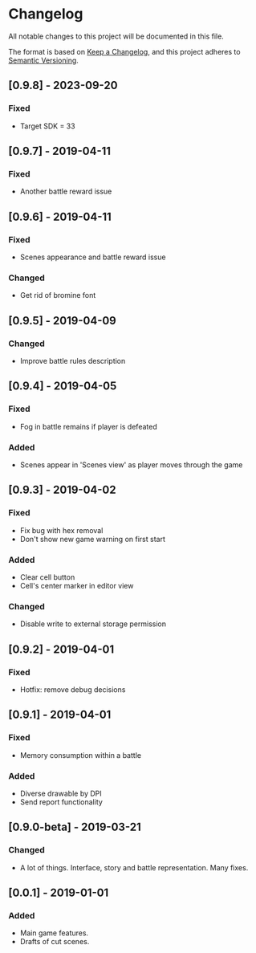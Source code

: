 # Changelog
All notable changes to this project will be documented in this file.

The format is based on [Keep a Changelog](https://keepachangelog.com/en/1.0.0/),
and this project adheres to [Semantic Versioning](https://semver.org/spec/v2.0.0.html).

## [0.9.8] - 2023-09-20
### Fixed
- Target SDK = 33

## [0.9.7] - 2019-04-11
### Fixed
- Another battle reward issue

## [0.9.6] - 2019-04-11
### Fixed
- Scenes appearance and battle reward issue

### Changed
- Get rid of bromine font

## [0.9.5] - 2019-04-09
### Changed
- Improve battle rules description

## [0.9.4] - 2019-04-05
### Fixed
- Fog in battle remains if player is defeated

### Added
- Scenes appear in 'Scenes view' as player moves through the game

## [0.9.3] - 2019-04-02
### Fixed
- Fix bug with hex removal
- Don't show new game warning on first start

### Added
- Clear cell button
- Cell's center marker in editor view

### Changed
- Disable write to external storage permission

## [0.9.2] - 2019-04-01
### Fixed
- Hotfix: remove debug decisions

## [0.9.1] - 2019-04-01
### Fixed
- Memory consumption within a battle

### Added
- Diverse drawable by DPI
- Send report functionality

## [0.9.0-beta] - 2019-03-21
### Changed
- A lot of things. Interface, story and battle representation. Many fixes.


## [0.0.1] - 2019-01-01
### Added
- Main game features.
- Drafts of cut scenes.